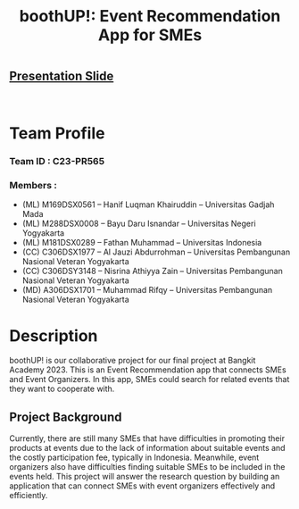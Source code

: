 <h1 align="center" style="padding: 0.5em 0">boothUP!: Event Recommendation App for SMEs</h1>

## [Presentation Slide](https://raw.githubusercontent.com/Bangkit-Capstone-CR23-PR565/.github/main/C23-PR565-Presentation-Slide.pdf)

<br>

# Team Profile

### Team ID : C23-PR565

### Members :

* (ML) M169DSX0561 – Hanif Luqman Khairuddin – Universitas Gadjah Mada
* (ML) M288DSX0008 – Bayu Daru Isnandar – Universitas Negeri Yogyakarta
* (ML) M181DSX0289 – Fathan Muhammad – Universitas Indonesia
* (CC) C306DSX1977 – Al Jauzi Abdurrohman – Universitas Pembangunan Nasional Veteran Yogyakarta
* (CC) C306DSY3148 – Nisrina Athiyya Zain – Universitas Pembangunan Nasional Veteran Yogyakarta
* (MD) A306DSX1701 – Muhammad Rifqy – Universitas Pembangunan Nasional Veteran Yogyakarta

# Description
boothUP! is our collaborative project for our final project at Bangkit Academy 2023. This is an Event Recommendation app that connects SMEs and Event Organizers. In this app, SMEs could search for related events that they want to cooperate with.

## Project Background

Currently, there are still many SMEs that have difficulties in promoting their products at events due to the lack of information about suitable events and the costly participation fee, typically in Indonesia. Meanwhile, event organizers also have difficulties finding suitable SMEs to be included in the events held. This project will answer the research question by building an application that can connect SMEs with event organizers effectively and efficiently.